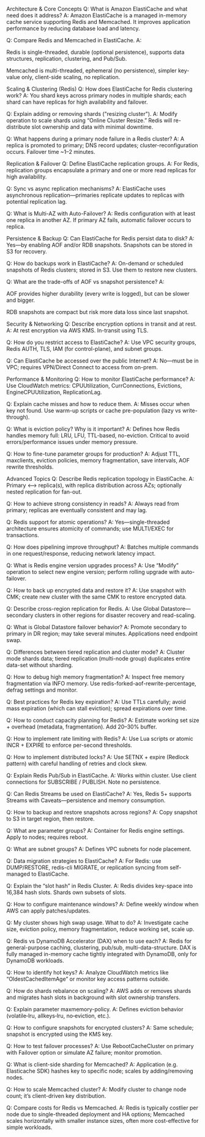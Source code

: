 Architecture & Core Concepts
Q: What is Amazon ElastiCache and what need does it address?
A: Amazon ElastiCache is a managed in-memory cache service supporting Redis and Memcached. It improves application performance by reducing database load and latency.

Q: Compare Redis and Memcached in ElastiCache.
A:

Redis is single-threaded, durable (optional persistence), supports data structures, replication, clustering, and Pub/Sub.

Memcached is multi-threaded, ephemeral (no persistence), simpler key-value only, client-side scaling, no replication.

Scaling & Clustering (Redis)
Q: How does ElastiCache for Redis clustering work?
A: You shard keys across primary nodes in multiple shards; each shard can have replicas for high availability and failover.

Q: Explain adding or removing shards ("resizing cluster").
A: Modify operation to scale shards using “Online Cluster Resize.” Redis will re-distribute slot ownership and data with minimal downtime.

Q: What happens during a primary node failure in a Redis cluster?
A: A replica is promoted to primary; DNS record updates; cluster-reconfiguration occurs. Failover time ~1–2 minutes.

Replication & Failover
Q: Define ElastiCache replication groups.
A: For Redis, replication groups encapsulate a primary and one or more read replicas for high availability.

Q: Sync vs async replication mechanisms?
A: ElastiCache uses asynchronous replication—primaries replicate updates to replicas with potential replication lag.

Q: What is Multi-AZ with Auto-Failover?
A: Redis configuration with at least one replica in another AZ. If primary AZ fails, automatic failover occurs to replica.

Persistence & Backup
Q: Can ElastiCache for Redis persist data to disk?
A: Yes—by enabling AOF and/or RDB snapshots. Snapshots can be stored in S3 for recovery.

Q: How do backups work in ElastiCache?
A: On-demand or scheduled snapshots of Redis clusters; stored in S3. Use them to restore new clusters.

Q: What are the trade-offs of AOF vs snapshot persistence?
A:

AOF provides higher durability (every write is logged), but can be slower and bigger.

RDB snapshots are compact but risk more data loss since last snapshot.

Security & Networking
Q: Describe encryption options in transit and at rest.
A: At rest encryption via AWS KMS. In-transit using TLS.

Q: How do you restrict access to ElastiCache?
A: Use VPC security groups, Redis AUTH, TLS, IAM (for control-plane), and subnet groups.

Q: Can ElastiCache be accessed over the public Internet?
A: No—must be in VPC; requires VPN/Direct Connect to access from on-prem.

Performance & Monitoring
Q: How to monitor ElastiCache performance?
A: Use CloudWatch metrics: CPUUtilization, CurrConnections, Evictions, EngineCPUUtilization, ReplicationLag.

Q: Explain cache misses and how to reduce them.
A: Misses occur when key not found. Use warm-up scripts or cache pre-population (lazy vs write-through).

Q: What is eviction policy? Why is it important?
A: Defines how Redis handles memory full: LRU, LFU, TTL-based, no-eviction. Critical to avoid errors/performance issues under memory pressure.

Q: How to fine-tune parameter groups for production?
A: Adjust TTL, maxclients, eviction policies, memory fragmentation, save intervals, AOF rewrite thresholds.

Advanced Topics
Q: Describe Redis replication topology in ElastiCache.
A: Primary <--> replica(s), with replica distribution across AZs; optionally nested replication for fan-out.

Q: How to achieve strong consistency in reads?
A: Always read from primary; replicas are eventually consistent and may lag.

Q: Redis support for atomic operations?
A: Yes—single-threaded architecture ensures atomicity of commands; use MULTI/EXEC for transactions.

Q: How does pipelining improve throughput?
A: Batches multiple commands in one request/response, reducing network latency impact.

Q: What is Redis engine version upgrades process?
A: Use “Modify” operation to select new engine version; perform rolling upgrade with auto-failover.

Q: How to back up encrypted data and restore it?
A: Use snapshot with CMK; create new cluster with the same CMK to restore encrypted data.

Q: Describe cross-region replication for Redis.
A: Use Global Datastore—secondary clusters in other regions for disaster recovery and read-scaling.

Q: What is Global Datastore failover behavior?
A: Promote secondary to primary in DR region; may take several minutes. Applications need endpoint swap.

Q: Differences between tiered replication and cluster mode?
A: Cluster mode shards data; tiered replication (multi-node group) duplicates entire data-set without sharding.

Q: How to debug high memory fragmentation?
A: Inspect free memory fragmentation via INFO memory. Use redis-forked-aof-rewrite-percentage, defrag settings and monitor.

Q: Best practices for Redis key expiration?
A: Use TTLs carefully; avoid mass expiration (which can stall eviction); spread expirations over time.

Q: How to conduct capacity planning for Redis?
A: Estimate working set size + overhead (metadata, fragmentation). Add 20–30% buffer.

Q: How to implement rate limiting with Redis?
A: Use Lua scripts or atomic INCR + EXPIRE to enforce per-second thresholds.

Q: How to implement distributed locks?
A: Use SETNX + expire (Redlock pattern) with careful handling of retries and clock skew.

Q: Explain Redis Pub/Sub in ElastiCache.
A: Works within cluster. Use client connections for SUBSCRIBE / PUBLISH. Note no persistence.

Q: Can Redis Streams be used on ElastiCache?
A: Yes, Redis 5+ supports Streams with Caveats—persistence and memory consumption.

Q: How to backup and restore snapshots across regions?
A: Copy snapshot to S3 in target region, then restore.

Q: What are parameter groups?
A: Container for Redis engine settings. Apply to nodes; requires reboot.

Q: What are subnet groups?
A: Defines VPC subnets for node placement.

Q: Data migration strategies to ElastiCache?
A: For Redis: use DUMP/RESTORE, redis-cli MIGRATE, or replication syncing from self-managed to ElastiCache.

Q: Explain the “slot hash” in Redis Cluster.
A: Redis divides key-space into 16,384 hash slots. Shards own subsets of slots.

Q: How to configure maintenance windows?
A: Define weekly window when AWS can apply patches/updates.

Q: My cluster shows high swap usage. What to do?
A: Investigate cache size, eviction policy, memory fragmentation, reduce working set, scale up.

Q: Redis vs DynamoDB Accelerator (DAX) when to use each?
A: Redis for general-purpose caching, clustering, pub/sub, multi-data-structure. DAX is fully managed in-memory cache tightly integrated with DynamoDB, only for DynamoDB workloads.

Q: How to identify hot keys?
A: Analyze CloudWatch metrics like “OldestCachedItemAge” or monitor key access patterns outside.

Q: How do shards rebalance on scaling?
A: AWS adds or removes shards and migrates hash slots in background with slot ownership transfers.

Q: Explain parameter maxmemory-policy.
A: Defines eviction behavior (volatile‑lru, allkeys‑lru, no‑eviction, etc.).

Q: How to configure snapshots for encrypted clusters?
A: Same schedule; snapshot is encrypted using the KMS key.

Q: How to test failover processes?
A: Use RebootCacheCluster on primary with Failover option or simulate AZ failure; monitor promotion.

Q: What is client-side sharding for Memcached?
A: Application (e.g. Elasticache SDK) hashes key to specific node; scales by adding/removing nodes.

Q: How to scale Memcached cluster?
A: Modify cluster to change node count; it’s client-driven key distribution.

Q: Compare costs for Redis vs Memcached.
A: Redis is typically costlier per node due to single-threaded deployment and HA options; Memcached scales horizontally with smaller instance sizes, often more cost-effective for simple workloads.
